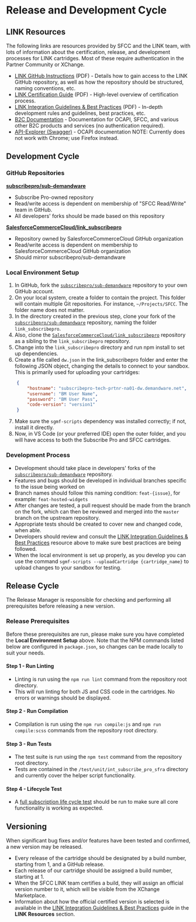 # Release and Development Cycle

## LINK Resources

The following links are resources provided by SFCC and the LINK team, with lots of information about the certification, release, and development processes for LINK cartridges. Most of these require authentication in the Partner Community or XChange.

* [LINK GitHub Instructions](https://partners.salesforce.com/0693A0000067Xv4QAE) (PDF) - Details how to gain access to the LINK GitHub repository, as well as how the repository should be structured, naming conventions, etc.
* [LINK Certification Guide](https://partners.salesforce.com/0693A0000067XvE) (PDF) - High-level overview of certification process.
* [LINK Integration Guidelines & Best Practices](https://partners.salesforce.com/0693A000007avARQAY) (PDF) - In-depth development rules and guidelines, best practices, etc.
* [B2C Documentation](https://documentation.b2c.commercecloud.salesforce.com/DOC1/index.jsp) - Documentation for OCAPI, SFCC, and various other B2C products and services (no authentication required).
* [API-Explorer (Swagger)](https://api-explorer.commercecloud.salesforce.com/?url=https://demo-ocapi.demandware.net/s/-/dw/meta/v1/rest) - OCAPI documentation NOTE: Currently does not work with Chrome; use Firefox instead.

## Development Cycle

### GitHub Repositories

**[subscribepro/sub-demandware](https://github.com/subscribepro/sub-demandware)**

* Subscribe Pro-owned repository
* Read/write access is dependent on membership of "SFCC Read/Write" team in GitHub.
* All developers' forks should be made based on this repository

**[SalesforceCommerceCloud/link_subscribepro](https://github.com/SalesforceCommerceCloud/link_subscribepro)**

* Repository owned by SalesforceCommerceCloud GitHub organization
* Read/write access is dependent on membership to SalesforceCommerceCloud GitHub organization
* Should mirror subscribepro/sub-demandware

### Local Environment Setup

1. In GitHub, fork the [`subscribepro/sub-demandware`](https://github.com/subscribepro/sub-demandware) repository to your own GitHub account.
2. On your local system, create a folder to contain the project. This folder will contain multiple Git repositories. For instance, `~/Projects/SFCC`. The folder name does not matter.
3. In the directory created in the previous step, clone your fork of the [`subscribepro/sub-demandware`](https://github.com/subscribepro/sub-demandware) repository, naming the folder `link_subscribepro`.
4. Also, clone the [`SalesforceCommerceCloud/link_subscribepro`](https://github.com/SalesforceCommerceCloud/link_subscribepro) repository as a sibling to the `link_subscribepro` repository.
5. Change into the `link_subscribepro` directory and run npm install to set up dependencies.
6. Create a file called `dw.json` in the link_subscribepro folder and enter the following JSON object, changing the details to connect to your sandbox. This is primarily used for uploading your cartridges:

```json
    {
        "hostname": "subscribepro-tech-prtnr-na01-dw.demandware.net",
        "username": "BM User Name",
        "password": "BM User Pass",
        "code-version": "version1"
    }
```

7. Make sure the `sgmf-scripts` dependency was installed correctly; if not, install it directly.
8. Now, in VS Code (or your preferred IDE) open the outer folder, and you will have access to both the Subscribe Pro and SFCC cartridges.


### Development Process

* Development should take place in developers' forks of the [`subscribepro/sub-demandware`](https://github.com/subscribepro/sub-demandware) repository.
* Features and bugs should be developed in individual branches specific to the issue being worked on
* Branch names should follow this naming condition: `feat-{issue}`, for example: `feat-hosted-widgets`
* After changes are tested, a pull request should be made from the branch on the fork, which can then be reviewed and merged into the `master` branch on the upstream repository.
* Appropriate tests should be created to cover new and changed code, when able.
* Developers should review and consult the [LINK Integration Guidelines & Best Practices](https://partners.salesforce.com/0693A000007avARQAY) resource above to make sure best practices are being followed.
* When the local environment is set up properly, as you develop you can use the command `sgmf-scripts --uploadCartridge {cartridge_name}` to upload changes to your sandbox for testing.

## Release Cycle

The Release Manager is responsible for checking and performing all prerequisites before releasing a new version.

### Release Prerequisites

Before these prerequisites are run, please make sure you have completed the **Local Environment Setup** above. Note that the NPM commands listed below are configured in `package.json`, so changes can be made locally to suit your needs.

#### Step 1 - Run Linting

* Linting is run using the `npm run lint` command from the repository root directory.
* This will run linting for both JS and CSS code in the cartridges. No errors or warnings should be displayed.

#### Step 2 - Run Compilation

* Compilation is run using the `npm run compile:js` and `npm run compile:scss` commands from the repository root directory.

#### Step 3 - Run Tests

* The test suite is run using the `npm test` command from the repository root directory.
* Tests are contained in the `/test/unit/int_subscribe_pro_sfra` directory and currently cover the helper script functionality.

#### Step 4 - Lifecycle Test

* A [full subscription life cycle test]() should be run to make sure all core functionality is working as expected.

## Versioning

When significant bug fixes and/or features have been tested and confirmed, a new version may be released.

* Every release of the cartridge should be designated by a build number, starting from 1, and a GitHub release.
* Each release of our cartridge should be assigned a build number, starting at 1.
* When the SFCC LINK team certifies a build, they will assign an official version number to it, which will be visible from the XChange Marketplace.
* Information about how the official certified version is selected is available in the [LINK Integration Guidelines & Best Practices](https://partners.salesforce.com/0693A000007avARQAY) guide in the **LINK Resources** section.
